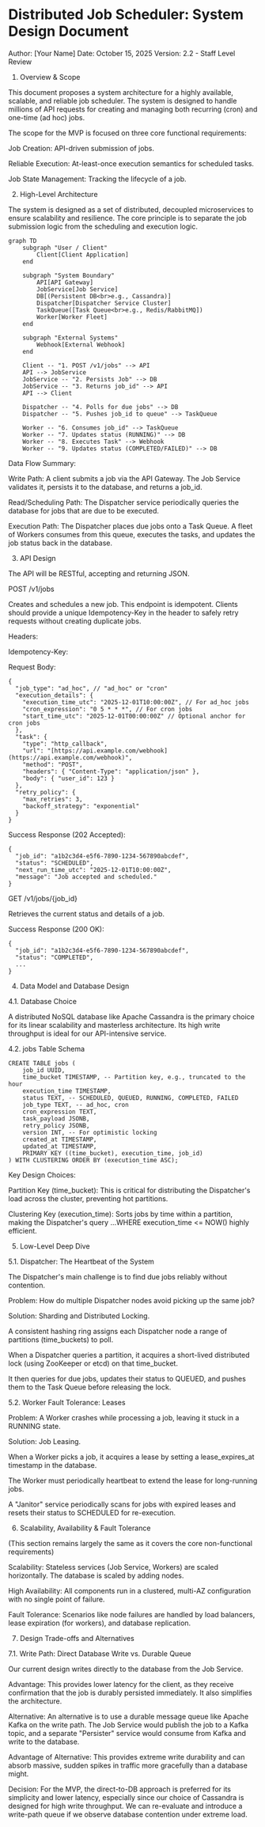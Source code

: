 # Distributed Job Scheduler: System Design Document

Author: [Your Name]
Date: October 15, 2025
Version: 2.2 - Staff Level Review

1. Overview & Scope

This document proposes a system architecture for a highly available, scalable, and reliable job scheduler. The system is designed to handle millions of API requests for creating and managing both recurring (cron) and one-time (ad hoc) jobs.

The scope for the MVP is focused on three core functional requirements:

Job Creation: API-driven submission of jobs.

Reliable Execution: At-least-once execution semantics for scheduled tasks.

Job State Management: Tracking the lifecycle of a job.

2. High-Level Architecture

The system is designed as a set of distributed, decoupled microservices to ensure scalability and resilience. The core principle is to separate the job submission logic from the scheduling and execution logic.

```mermaid
graph TD
    subgraph "User / Client"
        Client[Client Application]
    end

    subgraph "System Boundary"
        API[API Gateway]
        JobService[Job Service]
        DB[(Persistent DB<br>e.g., Cassandra)]
        Dispatcher[Dispatcher Service Cluster]
        TaskQueue([Task Queue<br>e.g., Redis/RabbitMQ])
        Worker[Worker Fleet]
    end

    subgraph "External Systems"
        Webhook[External Webhook]
    end

    Client -- "1. POST /v1/jobs" --> API
    API --> JobService
    JobService -- "2. Persists Job" --> DB
    JobService -- "3. Returns job_id" --> API
    API --> Client

    Dispatcher -- "4. Polls for due jobs" --> DB
    Dispatcher -- "5. Pushes job_id to queue" --> TaskQueue

    Worker -- "6. Consumes job_id" --> TaskQueue
    Worker -- "7. Updates status (RUNNING)" --> DB
    Worker -- "8. Executes Task" --> Webhook
    Worker -- "9. Updates status (COMPLETED/FAILED)" --> DB
```


Data Flow Summary:

Write Path: A client submits a job via the API Gateway. The Job Service validates it, persists it to the database, and returns a job_id.

Read/Scheduling Path: The Dispatcher service periodically queries the database for jobs that are due to be executed.

Execution Path: The Dispatcher places due jobs onto a Task Queue. A fleet of Workers consumes from this queue, executes the tasks, and updates the job status back in the database.

3. API Design

The API will be RESTful, accepting and returning JSON.

POST /v1/jobs

Creates and schedules a new job. This endpoint is idempotent. Clients should provide a unique Idempotency-Key in the header to safely retry requests without creating duplicate jobs.

Headers:

Idempotency-Key: <unique-uuid-per-request>

Request Body:
```
{
  "job_type": "ad_hoc", // "ad_hoc" or "cron"
  "execution_details": {
    "execution_time_utc": "2025-12-01T10:00:00Z", // For ad_hoc jobs
    "cron_expression": "0 5 * * *", // For cron jobs
    "start_time_utc": "2025-12-01T00:00:00Z" // Optional anchor for cron jobs
  },
  "task": {
    "type": "http_callback",
    "url": "[https://api.example.com/webhook](https://api.example.com/webhook)",
    "method": "POST",
    "headers": { "Content-Type": "application/json" },
    "body": { "user_id": 123 }
  },
  "retry_policy": {
    "max_retries": 3,
    "backoff_strategy": "exponential"
  }
}
```


Success Response (202 Accepted):
```
{
  "job_id": "a1b2c3d4-e5f6-7890-1234-567890abcdef",
  "status": "SCHEDULED",
  "next_run_time_utc": "2025-12-01T10:00:00Z",
  "message": "Job accepted and scheduled."
}
```

GET /v1/jobs/{job_id}

Retrieves the current status and details of a job.

Success Response (200 OK):
```
{
  "job_id": "a1b2c3d4-e5f6-7890-1234-567890abcdef",
  "status": "COMPLETED",
  ...
}
```

4. Data Model and Database Design

4.1. Database Choice

A distributed NoSQL database like Apache Cassandra is the primary choice for its linear scalability and masterless architecture. Its high write throughput is ideal for our API-intensive service.

4.2. jobs Table Schema
```
CREATE TABLE jobs (
    job_id UUID,
    time_bucket TIMESTAMP, -- Partition key, e.g., truncated to the hour
    execution_time TIMESTAMP,
    status TEXT, -- SCHEDULED, QUEUED, RUNNING, COMPLETED, FAILED
    job_type TEXT, -- ad_hoc, cron
    cron_expression TEXT,
    task_payload JSONB,
    retry_policy JSONB,
    version INT, -- For optimistic locking
    created_at TIMESTAMP,
    updated_at TIMESTAMP,
    PRIMARY KEY ((time_bucket), execution_time, job_id)
) WITH CLUSTERING ORDER BY (execution_time ASC);
```

Key Design Choices:

Partition Key (time_bucket): This is critical for distributing the Dispatcher's load across the cluster, preventing hot partitions.

Clustering Key (execution_time): Sorts jobs by time within a partition, making the Dispatcher's query ...WHERE execution_time <= NOW() highly efficient.

5. Low-Level Deep Dive

5.1. Dispatcher: The Heartbeat of the System

The Dispatcher's main challenge is to find due jobs reliably without contention.

Problem: How do multiple Dispatcher nodes avoid picking up the same job?

Solution: Sharding and Distributed Locking.

A consistent hashing ring assigns each Dispatcher node a range of partitions (time_buckets) to poll.

When a Dispatcher queries a partition, it acquires a short-lived distributed lock (using ZooKeeper or etcd) on that time_bucket.

It then queries for due jobs, updates their status to QUEUED, and pushes them to the Task Queue before releasing the lock.

5.2. Worker Fault Tolerance: Leases

Problem: A Worker crashes while processing a job, leaving it stuck in a RUNNING state.

Solution: Job Leasing.

When a Worker picks a job, it acquires a lease by setting a lease_expires_at timestamp in the database.

The Worker must periodically heartbeat to extend the lease for long-running jobs.

A "Janitor" service periodically scans for jobs with expired leases and resets their status to SCHEDULED for re-execution.

6. Scalability, Availability & Fault Tolerance

(This section remains largely the same as it covers the core non-functional requirements)

Scalability: Stateless services (Job Service, Workers) are scaled horizontally. The database is scaled by adding nodes.

High Availability: All components run in a clustered, multi-AZ configuration with no single point of failure.

Fault Tolerance: Scenarios like node failures are handled by load balancers, lease expiration (for workers), and database replication.

7. Design Trade-offs and Alternatives

7.1. Write Path: Direct Database Write vs. Durable Queue

Our current design writes directly to the database from the Job Service.

Advantage: This provides lower latency for the client, as they receive confirmation that the job is durably persisted immediately. It also simplifies the architecture.

Alternative: An alternative is to use a durable message queue like Apache Kafka on the write path. The Job Service would publish the job to a Kafka topic, and a separate "Persister" service would consume from Kafka and write to the database.

Advantage of Alternative: This provides extreme write durability and can absorb massive, sudden spikes in traffic more gracefully than a database might.

Decision: For the MVP, the direct-to-DB approach is preferred for its simplicity and lower latency, especially since our choice of Cassandra is designed for high write throughput. We can re-evaluate and introduce a write-path queue if we observe database contention under extreme load.

